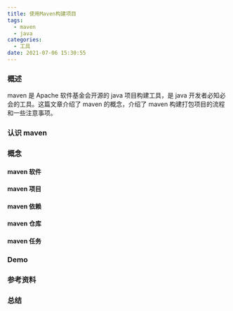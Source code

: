 ```yaml
---
title: 使用Maven构建项目
tags:
  - maven
  - java
categories:
  - 工具
date: 2021-07-06 15:30:55
---
```


### 概述
maven 是 Apache 软件基金会开源的 java 项目构建工具，是 java 开发者必知必会的工具。这篇文章介绍了 maven 的概念，介绍了 maven 构建打包项目的流程和一些注意事项。

### 认识 maven

<!-- more -->

### 概念

#### maven 软件

#### maven 项目

#### maven 依赖

#### maven 仓库

#### maven 任务

### Demo

### 参考资料

### 总结



